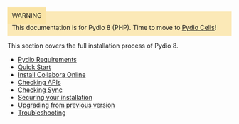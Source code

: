 <div style="background-color: #fbe9b7;font-size: 14px;">
<span style="background-color: #fae4a6;padding: 10px;">WARNING</span>
<span style="padding: 10px;display: inline-block;">This documentation is for Pydio 8 (PHP). Time to move to <a href="https://pydio.com/en/docs/administration-guides">Pydio Cells</a>!</span>
</div>

This section covers the full installation process of Pydio 8.

- [Pydio Requirements](../pydio-requirements/)
- [Quick Start](../quick-start/)
- [Install Collabora Online](../install-collabora-online/)
- [Checking APIs](../checking-apis/)
- [Checking Sync](../checking-sync/)
- [Securing your installation](../securing-your-installation/)
- [Upgrading from previous version](../upgrading-from-previous-version/)
- [Troubleshooting](../troubleshooting/)
